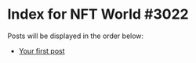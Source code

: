 # Index for NFT World #3022
Posts will be displayed in the order below:

- [Your first post](./001-first.md)

